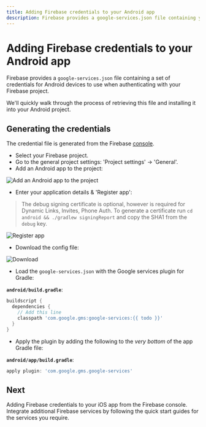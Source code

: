 ```yaml
---
title: Adding Firebase credentials to your Android app
description: Firebase provides a google-services.json file containing your Firebase project credentials. Learn how to add this to your React Native project.
---
```


# Adding Firebase credentials to your Android app

Firebase provides a `google-services.json` file containing a set of credentials for Android devices to use when authenticating with your Firebase project.

We'll quickly walk through the process of retrieving this file and installing it into your Android project.

## Generating the credentials

The credential file is generated from the Firebase [console](https://console.firebase.google.com/).

- Select your Firebase project.
- Go to the general project settings: 'Project settings' -> 'General'.
- Add an Android app to the project:

![Add an Android app to the project](https://prismic-io.s3.amazonaws.com/invertase%2F5efac24d-9551-4667-8ce7-2d6d4e5910f3_screenshot+2019-05-07+at+10.43.40.png)

- Enter your application details & 'Register app':

> The debug signing certificate is optional, however is required for Dynamic Links, Invites, Phone Auth. To generate a certificate run `cd android && ./gradlew signingReport` and copy the SHA1 from the `debug` key.  

![Register app](https://prismic-io.s3.amazonaws.com/invertase%2F3ea8d102-0fa8-4a5e-bbb4-938f5955800e_screenshot+2019-05-07+at+11.00.01.png)

- Download the config file:

![Download](https://prismic-io.s3.amazonaws.com/invertase%2F3bd36734-a2a7-46c7-aca5-a7b007c4ec35_screenshot+2019-05-07+at+10.48.12.png)

- Load the `google-services.json` with the Google services plugin for Gradle:

**`android/build.gradle`**:
```groovy
buildscript {
  dependencies {
    // Add this line
    classpath 'com.google.gms:google-services:{{ todo }}'
  }
}
```

- Apply the plugin by adding the following to the *very bottom* of the app Gradle file:

**`android/app/build.gradle`**:
```groovy
apply plugin: 'com.google.gms.google-services'
```

## Next

<Grid columns="2">
	<Block
		title="iOS Firebase Credentials"
		to="/quick-start/ios-firebase-credentials"
        icon="phone_iphone"
        color="#2196F3"
	>
		Adding Firebase credentials to your iOS app from the Firebase console.
  	</Block>
	<Block
		title="Integrate additional Firebase services"
		to="/v6"
		icon="check"
		color="#43a047"
	>
		Integrate additional Firebase services by following the quick start guides for
		the services you require.
  	</Block>
</Grid>

